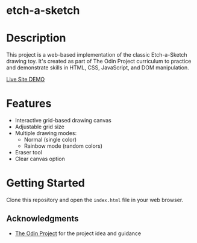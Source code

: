 # etch-a-sketch

# Description

This project is a web-based implementation of the classic Etch-a-Sketch drawing toy. It's created as part of The Odin Project curriculum to practice and demonstrate skills in HTML, CSS, JavaScript, and DOM manipulation.

[Live Site DEMO](https://ru4s93m6.github.io/etch-a-sketch/)

# Features

- Interactive grid-based drawing canvas
- Adjustable grid size
- Multiple drawing modes:
  - Normal (single color)
  - Rainbow mode (random colors)
- Eraser tool
- Clear canvas option

# Getting Started

Clone this repository and open the `index.html` file in your web browser.

## Acknowledgments

- [The Odin Project](https://www.theodinproject.com/lessons/foundations-etch-a-sketch#project-solution) for the project idea and guidance
